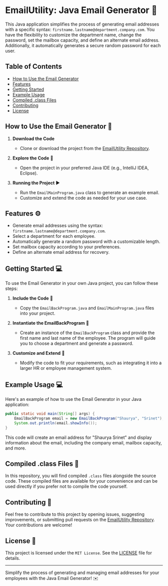 # EmailUtility: Java Email Generator :email:

This Java application simplifies the process of generating email addresses with a specific syntax: `firstname.lastname@department.company.com`. You have the flexibility to customize the department name, change the password, set the mailbox capacity, and define an alternate email address. Additionally, it automatically generates a secure random password for each user.

## Table of Contents
- [How to Use the Email Generator](#how-to-use-the-email-generator)
- [Features](#features)
- [Getting Started](#getting-started)
- [Example Usage](#example-usage)
- [Compiled .class Files](#compiled-class-files)
- [Contributing](#contributing)
- [License](#license)

## How to Use the Email Generator :rocket:

1. **Download the Code**
   - Clone or download the project from the [EmailUtility Repository](https://github.com/footcricket05/EmailUtility).

2. **Explore the Code** :mag_right:

   - Open the project in your preferred Java IDE (e.g., IntelliJ IDEA, Eclipse).

3. **Running the Project** :arrow_forward:

   - Run the `EmailMainProgram.java` class to generate an example email.
   - Customize and extend the code as needed for your use case.

## Features :gear:

- Generate email addresses using the syntax: `firstname.lastname@department.company.com`.
- Select a department for each employee.
- Automatically generate a random password with a customizable length.
- Set mailbox capacity according to your preferences.
- Define an alternate email address for recovery.

## Getting Started :computer:

To use the Email Generator in your own Java project, you can follow these steps:

1. **Include the Code** :file_folder:

   - Copy the `EmailBackProgram.java` and `EmailMainProgram.java` files into your project.

2. **Instantiate the EmailBackProgram** :electric_plug:

   - Create an instance of the `EmailBackProgram` class and provide the first name and last name of the employee. The program will guide you to choose a department and generate a password.

3. **Customize and Extend** :wrench:

   - Modify the code to fit your requirements, such as integrating it into a larger HR or employee management system.

## Example Usage :computer:

Here's an example of how to use the Email Generator in your Java application:

```java
public static void main(String[] args) {
    EmailBackProgram email = new EmailBackProgram("Shaurya", "Srinet");
    System.out.println(email.showInfo());
}
```

This code will create an email address for "Shaurya Srinet" and display information about the email, including the company email, mailbox capacity, and more.

## Compiled .class Files :floppy_disk:

In this repository, you will find compiled `.class` files alongside the source code. These compiled files are available for your convenience and can be used directly if you prefer not to compile the code yourself.

## Contributing :handshake:

Feel free to contribute to this project by opening issues, suggesting improvements, or submitting pull requests on the [EmailUtility Repository](https://github.com/footcricket05/EmailUtility). Your contributions are welcome!

## License :page_with_curl:

This project is licensed under the `MIT License`. See the [LICENSE](LICENSE) file for details.

---

Simplify the process of generating and managing email addresses for your employees with the Java Email Generator! :envelope:
